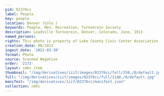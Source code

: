 ```yaml
---
pid: 02376cc
label: People
key: people
location: Denver (Colo.)
keywords: People, Men, Recreation, Turnverein Society
description: Leadville Turnverein, Denver, Colorado, June, 1913
named_persons: 
rights: This photo is property of Lake County Civic Center Association.
creation_date: 06/1913
ingest_date: '2021-03-30'
format: Photo
source: Scanned Negative
order: '2172'
layout: cmhc_item
thumbnail: "/img/derivatives/iiif/images/02376cc/full/250,/0/default.jpg"
full: "/img/derivatives/iiif/images/02376cc/full/1140,/0/default.jpg"
manifest: "/img/derivatives/iiif/02376cc/manifest.json"
collection: cmhc
---
```

